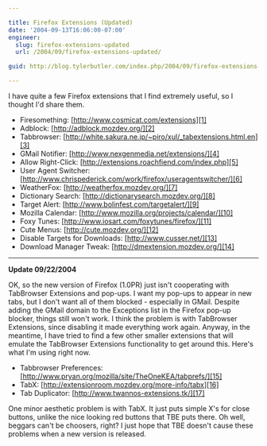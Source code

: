 ```yaml
---

title: Firefox Extensions (Updated)
date: '2004-09-13T16:06:00-07:00'
engineer:
  slug: firefox-extensions-updated
  url: /2004/09/firefox-extensions-updated/

guid: http://blog.tylerbutler.com/index.php/2004/09/firefox-extensions-updated/

---
```


I have quite a few Firefox extensions that I find extremely useful, so I
thought I'd share them.

  * Firesomething: [http://www.cosmicat.com/extensions][1]
  * Adblock: [http://adblock.mozdev.org/][2]
  * Tabbrowser: [http://white.sakura.ne.jp/~piro/xul/_tabextensions.html.en][3]
  * GMail Notifier: [http://www.nexgenmedia.net/extensions/][4]
  * Allow Right-Click: [http://extensions.roachfiend.com/index.php][5]
  * User Agent Switcher: [http://www.chrispederick.com/work/firefox/useragentswitcher/][6]
  * WeatherFox: [http://weatherfox.mozdev.org/][7]
  * Dictionary Search: [http://dictionarysearch.mozdev.org/][8]
  * Target Alert: [http://www.bolinfest.com/targetalert/][9]
  * Mozilla Calendar: [http://www.mozilla.org/projects/calendar/][10]
  * Foxy Tunes: [http://www.iosart.com/foxytunes/firefox/][11]
  * Cute Menus: [http://cute.mozdev.org/][12]
  * Disable Targets for Downloads: [http://www.cusser.net/][13]
  * Download Manager Tweak: [http://dmextension.mozdev.org/][14]

* * *

**Update 09/22/2004**

OK, so the new version of Firefox (1.0PR) just isn't cooperating with
TabBrowser Extensions and pop-ups. I want my pop-ups to appear in new tabs,
but I don't want all of them blocked - especially in GMail. Despite adding the
GMail domain to the Exceptions list in the Firefox pop-up blocker, things
still won't work. I think the problem is with TabBrowser Extensions, since
disabling it made everything work again. Anyway, in the meantime, I have tried
to find a few other smaller extensions that will emulate the TabBrowser
Extensions functionality to get around this. Here's what I'm using right now.

  * Tabbrowser Preferences: [http://www.pryan.org/mozilla/site/TheOneKEA/tabprefs/][15]
  * TabX: [http://extensionroom.mozdev.org/more-info/tabx][16]
  * Tab Duplicator: [http://www.twannos-extensions.tk/][17]

One minor aesthetic problem is with TabX. It just puts simple X's for close
buttons, unlike the nice looking red buttons that TBE puts there. Oh well,
beggars can't be choosers, right? I just hope that TBE doesn't cause these
problems when a new version is released.

   [1]: http://www.cosmicat.com/extensions
   [2]: http://adblock.mozdev.org/
   [3]: http://white.sakura.ne.jp/~piro/xul/_tabextensions.html.en
   [4]: http://www.nexgenmedia.net/extensions/
   [5]: http://extensions.roachfiend.com/index.php
   [6]: http://www.chrispederick.com/work/firefox/useragentswitcher/
   [7]: http://weatherfox.mozdev.org/
   [8]: http://dictionarysearch.mozdev.org/
   [9]: http://www.bolinfest.com/targetalert/
   [10]: http://www.mozilla.org/projects/calendar/
   [11]: http://www.iosart.com/foxytunes/firefox/
   [12]: http://cute.mozdev.org/
   [13]: http://www.cusser.net/
   [14]: http://dmextension.mozdev.org/
   [15]: http://www.pryan.org/mozilla/site/TheOneKEA/tabprefs/
   [16]: http://extensionroom.mozdev.org/more-info/tabx
   [17]: http://www.twannos-extensions.tk/

